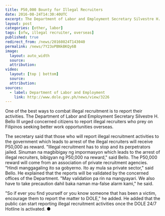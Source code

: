 ```yaml
---
title: P50,000 Bounty for Illegal Recruiters
date: 2016-08-24T14:30:40UTC
excerpt: The Department of Labor and Employment Secretary Silvestre H. Bello III urged citizens to report illegal recruiters and receive a P50,000 reward when the illegal recruiters are arrested.
layout: post
categories: [other, labor]
tags: [ofw, illegal recruiter, overseas]
published: true
redirect_from: /news/20160824T143040
permalink: /news/7Y23oPBNkBKQy6B
image:
  layout: auto_width
  source: 
  attribution: 
video:
  layout: [top | bottom]
  source: 
  attribution: 
sources:
  - label: Department of Labor and Employment
    link: http://www.dole.gov.ph/news/view/3226
---
```


One of the best ways to combat illegal recruitment is to report their activities.
The Department of Labor and Employment Secretary Silvestre H. Bello III urged concerned citizens to report illegal recruiters who prey on Filipinos seeking better work opportunities overseas.

The secretary said that those who will report illegal recruitment activities to the government which leads to arrest of the illegal recruiters will receive P50,000 as reward.
"Illegal recruitment has to stop and its perpetrators jailed. Sinuman na magbibigay ng impormasyon which leads to the arrest of illegal recruiters, bibigyan ng P50,000 na reward," said Bello.
The P50,000 reward will come from an association of private recruitment agencies.
"Hindi manggagaling ito sa gobyerno. Ito ay mula sa private sector," said Bello.
He explained that the reports will be validated by the concerned offices of the Department.
"May validation pa rin na mangyayari. We also have to take precaution dahil baka naman ma-false alarm kami," he said.
  
"So if ever you find yourself or you know someone that has been a victim, encourage them to report the matter to DOLE," he added.
He added that the public can start reporting illegal recruitment activities once the DOLE 24/7 Hotline is activated.
&#x25cf;


